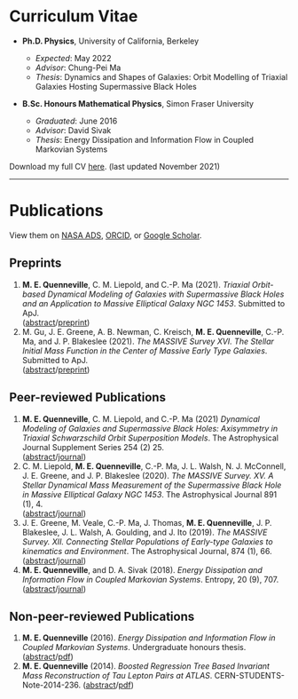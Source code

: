 # Curriculum Vitae

- **Ph.D. Physics**, University of California, Berkeley
  - *Expected*: May 2022
  - *Advisor*: Chung-Pei Ma  
  - *Thesis*: Dynamics and Shapes of Galaxies: Orbit Modelling of Triaxial Galaxies Hosting Supermassive Black Holes

- **B.Sc. Honours Mathematical Physics**, Simon Fraser University
  - *Graduated*: June 2016
  - *Advisor*: David Sivak  
  - *Thesis*: Energy Dissipation and Information Flow in Coupled Markovian Systems

Download my full CV [here](assets/CV.pdf). (last updated November 2021)

***

# Publications

View them on [NASA ADS](https://ui.adsabs.harvard.edu/public-libraries/G3ch5VmKRPa05UiaCJPE_g), [ORCID](https://orcid.org/0000-0002-6148-5481), or [Google Scholar](https://scholar.google.com/citations?user=w9F3FjMAAAAJ&hl=en).

## Preprints
1. **M. E. Quenneville**, C. M. Liepold, and C.-P. Ma (2021). *Triaxial Orbit-based Dynamical Modeling of Galaxies with Supermassive Black Holes and an Application to Massive Elliptical Galaxy NGC 1453*. Submitted to ApJ.  
([abstract](https://ui.adsabs.harvard.edu/abs/2021arXiv211106904Q/abstract)/[preprint](https://arxiv.org/pdf/2111.06904.pdf))
2. M. Gu, J. E. Greene, A. B. Newman, C. Kreisch, **M. E. Quenneville**, C.-P. Ma, and J. P. Blakeslee (2021). *The MASSIVE Survey XVI. The Stellar Initial Mass Function in the Center of Massive Early Type Galaxies*. Submitted to ApJ.  
([abstract](https://ui.adsabs.harvard.edu/abs/2021arXiv211011985G/abstract)/[preprint](https://arxiv.org/pdf/2110.11985.pdf))

## Peer-reviewed Publications
1. **M. E. Quenneville**, C. M. Liepold, and C.-P. Ma (2021) *Dynamical Modeling of Galaxies and Supermassive Black Holes: Axisymmetry in Triaxial Schwarzschild Orbit Superposition Models*. The Astrophysical Journal Supplement Series 254 (2) 25.  
([abstract](https://ui.adsabs.harvard.edu/abs/2021ApJS..254...25Q/abstract)/[journal](https://iopscience.iop.org/article/10.3847/1538-4365/abe6a0))
2. C. M. Liepold, **M. E. Quenneville**, C.-P. Ma, J. L. Walsh, N. J. McConnell, J. E. Greene, and J. P. Blakeslee (2020). *The MASSIVE Survey. XV. A Stellar Dynamical Mass Measurement of the Supermassive Black Hole in Massive Elliptical Galaxy NGC 1453*. The Astrophysical Journal 891 (1), 4.  
([abstract](https://ui.adsabs.harvard.edu/abs/2020ApJ...891....4L/abstract)/[journal](https://iopscience.iop.org/article/10.3847/1538-4357/ab6f71))
3. J. E. Greene, M. Veale, C.-P. Ma, J. Thomas, **M. E. Quenneville**, J. P. Blakeslee, J. L. Walsh, A. Goulding, and J. Ito (2019). *The MASSIVE Survey. XII. Connecting Stellar Populations of Early-type Galaxies to kinematics and Environment*. The Astrophysical Journal, 874 (1), 66.  
([abstract](https://ui.adsabs.harvard.edu/abs/2019ApJ...874...66G/abstract)/[journal](https://iopscience.iop.org/article/10.3847/1538-4357/ab01e3))
4. **M. E. Quenneville**, and D. A. Sivak (2018). *Energy Dissipation and Information Flow in Coupled Markovian Systems*. Entropy, 20 (9), 707.  
([abstract](https://ui.adsabs.harvard.edu/abs/2018Entrp..20..707Q/abstract)/[journal](https://www.mdpi.com/1099-4300/20/9/707/htm))

## Non-peer-reviewed Publications
1. **M. E. Quenneville** (2016). *Energy Dissipation and Information Flow in Coupled Markovian Systems*. Undergraduate honours thesis.  
([abstract](http://summit.sfu.ca/item/18472)/[pdf](http://summit.sfu.ca/system/files/iritems1/18472/Quenneville_UGThesis2016.pdf))
2. **M. E. Quenneville** (2014). *Boosted Regression Tree Based Invariant Mass Reconstruction of Tau Lepton Pairs at ATLAS*. CERN-STUDENTS-Note-2014-236.
([abstract](https://cds.cern.ch/record/1951385?ln=en)/[pdf](http://cds.cern.ch/record/1951385/files/CERN_Paper.pdf))